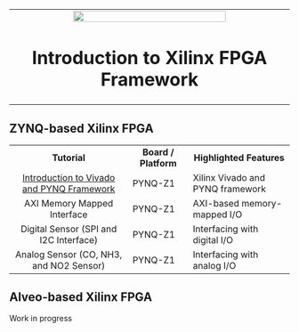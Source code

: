 <table width="100%" align="center" style="border:0px solid white;>
 <tr width="100%">
    <td align="center">
     <img src="https://upload.wikimedia.org/wikipedia/commons/c/cb/Xilinx_logo.svg" width="75%"/><h1>Introduction to Xilinx FPGA Framework</h1>
    </td>
 </tr>
</table>


## ZYNQ-based Xilinx FPGA

 <table style="width:100%" align="center">
 <tr>
 <td align="center"><b>Tutorial</b>
 <td align="center"><b>Board / Platform</b>
 <td align="center"><b>Highlighted Features</b>
 </tr>
 <tr>
 <td align="center"><a href="https://github.com/kaistseed/intro-to-xilinx-fpga/tree/main/01-intro-to-vivado-and-pynq">Introduction to Vivado and PYNQ Framework</a></td>
 <td>PYNQ-Z1</td>
 <td>Xilinx Vivado and PYNQ framework</td>
 </tr>
 <tr>
 <td align="center">AXI Memory Mapped Interface</a></td>
 <td>PYNQ-Z1</td>
 <td>AXI-based memory-mapped I/O</td>
 </tr>
 <tr>
 <td align="center">Digital Sensor (SPI and I2C Interface)</a></td>
 <td>PYNQ-Z1</td>
 <td>Interfacing with digital I/O</td>
 </tr>
 <tr>
 <td align="center">Analog Sensor (CO, NH3, and NO2 Sensor)</a></td>
 <td>PYNQ-Z1</td>
 <td>Interfacing with analog I/O</td>
 </tr>
 <tr>
 </table>

## Alveo-based Xilinx FPGA
Work in progress
